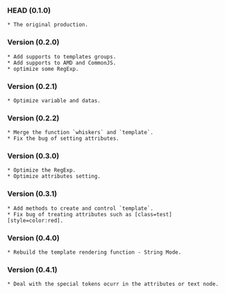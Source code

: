 ### HEAD (0.1.0)
	* The original production.
### Version (0.2.0)
	* Add supports to templates groups.
	* Add supports to AMD and CommonJS.
	* optimize some RegExp.
### Version (0.2.1)
	* Optimize variable and datas.
### Version (0.2.2)
	* Merge the function `whiskers` and `template`.
	* Fix the bug of setting attributes.
### Version (0.3.0)
	* Optimize the RegExp.
	* Optimize attributes setting.
### Version (0.3.1)
	* Add methods to create and control `template`.
	* Fix bug of treating attributes such as [class=test][style=color:red].
### Version (0.4.0)
	* Rebuild the template rendering function - String Mode.
### Version (0.4.1)
	* Deal with the special tokens ocurr in the attributes or text node.
